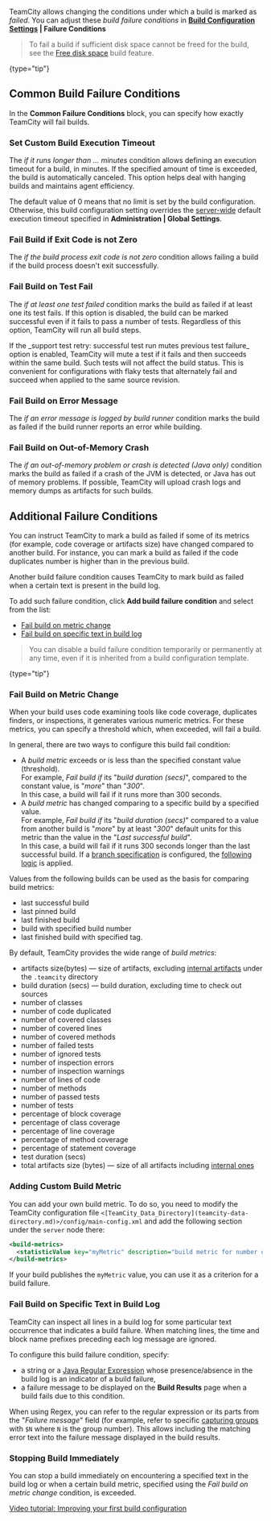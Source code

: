 [//]: # (title: Build Failure Conditions)
[//]: # (auxiliary-id: Build Failure Conditions)

TeamCity allows changing the conditions under which a build is marked as _failed_. You can adjust these _build failure conditions_ in __[Build Configuration Settings](creating-and-editing-build-configurations.md) | Failure Conditions__

>To fail a build if sufficient disk space cannot be freed for the build, see the [Free disk space](free-disk-space.md) build feature.
>
{type="tip"}

## Common Build Failure Conditions

In the __Common Failure Conditions__ block, you can specify how exactly TeamCity will fail builds.

### Set Custom Build Execution Timeout

The _if it runs longer than ... minutes_ condition allows defining an execution timeout for a build, in minutes. If the specified amount of time is exceeded, the build is automatically canceled. This option helps deal with hanging builds and maintains agent efficiency.

The default value of 0 means that no limit is set by the build configuration. Otherwise, this build configuration setting overrides the [server-wide](teamcity-configuration-and-maintenance.md#Build+Settings) default execution timeout specified in __Administration | Global Settings__.

### Fail Build if Exit Code is not Zero

The _if the build process exit code is not zero_ condition allows failing a build if the build process doesn't exit successfully.

### Fail Build on Test Fail

The _if at least one test failed_ condition marks the build as failed if at least one its test fails. If this option is disabled, the build can be marked successful even if it fails to pass a number of tests. Regardless of this option, TeamCity will run all build steps.

<anchor name="test-retry"/>
If the _support test retry: successful test run mutes previous test failure_ option is enabled, TeamCity will mute a test if it fails and then succeeds within the same build. Such tests will not affect the build status. This is convenient for configurations with flaky tests that alternately fail and succeed when applied to the same source revision. 

### Fail Build on Error Message

The _if an error message is logged by build runner_ condition marks the build as failed if the build runner reports an error while building.

### Fail Build on Out-of-Memory Crash

The _if an out-of-memory problem or crash is detected (Java only)_ condition marks the build as failed if a crash of the JVM is detected, or Java has out of memory problems. If possible, TeamCity will upload crash logs and memory dumps as artifacts for such builds.

<anchor name="BuildFailureConditions-AdditionalFailureConditions"/>

## Additional Failure Conditions

You can instruct TeamCity to mark a build as failed if some of its metrics (for example, code coverage or artifacts size) have changed compared to another build. For instance, you can mark a build as failed if the code duplicates number is higher than in the previous build.

Another build failure condition causes TeamCity to mark build as failed when a certain text is present in the build log.

To add such failure condition, click __Add build failure condition__ and select from the list:
* [Fail build on metric change](#Fail+Build+on+Metric+Change)
* [Fail build on specific text in build log](#Fail+Build+on+Specific+Text+in+Build+Log)

>You can disable a build failure condition temporarily or permanently at any time, even if it is inherited from a build configuration template.
>
{type="tip"}

<anchor name="BuildFailureConditions-Failbuildonmetricchange"/>

### Fail Build on Metric Change

When your build uses code examining tools like code coverage, duplicates finders, or inspections, it generates various numeric metrics. For these metrics, you can specify a threshold which, when exceeded, will fail a build.

In general, there are two ways to configure this build fail condition:
* A _build metric_ exceeds or is less than the specified constant value (threshold).   
For example, _Fail build if_ its "_build duration (secs)_", compared to the constant value, is "_more_" than "_300_".   
In this case, a build will fail if it runs more than 300 seconds. 
* A _build metric_ has changed comparing to a specific build by a specified value.   
For example, _Fail build if_ its "_build duration (secs)_" compared to a value from another build is "_more_" by at least "_300_" default units for this metric than the value in the "_Last successful build_".   
In this case, a build will fail if it runs 300 seconds longer than the last successful build. If a [branch specification](working-with-feature-branches.md) is configured, the [following logic](working-with-feature-branches.md#Failure+Conditions) is applied.

Values from the following builds can be used as the basis for comparing build metrics:
* last successful build
* last pinned build
* last finished build
* build with specified build number
* last finished build with specified tag.

By default, TeamCity provides the wide range of _build metrics_:
* artifacts size(bytes) — size of artifacts, excluding [internal artifacts](build-artifact.md#Hidden+Artifacts) under the `.teamcity` directory
* build duration (secs) — build duration, excluding time to check out sources
* number of classes
* number of code duplicated
* number of covered classes
* number of covered lines
* number of covered methods
* number of failed tests
* number of ignored tests
* number of inspection errors
* number of inspection warnings
* number of lines of code
* number of methods
* number of passed tests
* number of tests
* percentage of block coverage
* percentage of class coverage
* percentage of line coverage
* percentage of method coverage
* percentage of statement coverage
* test duration (secs)
* total artifacts size (bytes) — size of all artifacts including [internal ones](build-artifact.md#Hidden+Artifacts)

### Adding Custom Build Metric

You can add your own build metric. To do so, you need to modify the TeamCity configuration file `<[TeamCity_Data_Directory](teamcity-data-directory.md)>/config/main-config.xml` and add the following section under the `server` node there:

```XML
<build-metrics>
  <statisticValue key="myMetric" description="build metric for number of files"/>
</build-metrics>

```

If your build publishes the `myMetric` value, you can use it as a criterion for a build failure.

<anchor name="BuildFailureConditions-Failbuildonspecifictextinbuildlog"/>

### Fail Build on Specific Text in Build Log

TeamCity can inspect all lines in a build log for some particular text occurrence that indicates a build failure. When matching lines, the time and block name prefixes preceding each log message are ignored.

To configure this build failure condition, specify:
* a string or a [Java Regular Expression](http://java.sun.com/javase/6/docs/api/java/util/regex/Pattern.html) whose presence/absence in the build log is an indicator of a build failure,
* a failure message to be displayed on the __Build Results__ page when a build fails due to this condition.

When using Regex, you can refer to the regular expression or its parts from the "_Failure message_" field (for example, refer to specific [capturing groups](https://www.regular-expressions.info/brackets.html) with `$N` where `N` is the group number). This allows including the matching error text into the failure message displayed in the build results.

### Stopping Build Immediately

You can stop a build immediately on encountering a specified text in the build log or when a certain build metric, specified using the _Fail build on metric change_ condition, is exceeded.

<seealso>
    <category ref="external">
        <a href="https://youtu.be/fttWwJG7C38">Video tutorial: Improving your first build configuration</a>
    </category>
        
</seealso>
